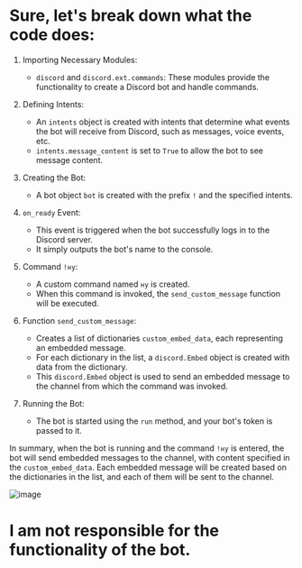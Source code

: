 # Sure, let's break down what the code does:

1. Importing Necessary Modules:
   - `discord` and `discord.ext.commands`: These modules provide the functionality to create a Discord bot and handle commands.

2. Defining Intents:
   - An `intents` object is created with intents that determine what events the bot will receive from Discord, such as messages, voice events, etc.
   - `intents.message_content` is set to `True` to allow the bot to see message content.

3. Creating the Bot:
   - A bot object `bot` is created with the prefix `!` and the specified intents.

4. `on_ready` Event:
   - This event is triggered when the bot successfully logs in to the Discord server.
   - It simply outputs the bot's name to the console.

5. Command `!ну`:
   - A custom command named `ну` is created.
   - When this command is invoked, the `send_custom_message` function will be executed.

6. Function `send_custom_message`:
   - Creates a list of dictionaries `custom_embed_data`, each representing an embedded message.
   - For each dictionary in the list, a `discord.Embed` object is created with data from the dictionary.
   - This `discord.Embed` object is used to send an embedded message to the channel from which the command was invoked.

7. Running the Bot:
   - The bot is started using the `run` method, and your bot's token is passed to it.

In summary, when the bot is running and the command `!ну` is entered, the bot will send embedded messages to the channel, with content specified in the `custom_embed_data`. Each embedded message will be created based on the dictionaries in the list, and each of them will be sent to the channel.

![image](https://github.com/AndreMuhamed/Game_Room/assets/128980327/44cd0ce9-7d1c-43f8-8b10-14225a47fcd6)


# I am not responsible for the functionality of the bot.

